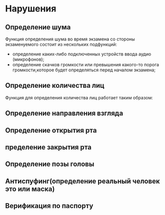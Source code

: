 # Нарушения
## Определение шума
Функция определения шума во время экзамена со стороны экзаменуемого состоит из нескольких подфункций:
- определение каких-либо подключенных устройств ввода аудио (микрофонов);
- определение скачков громкости или превышения какого-то порога громкости,которое будет определяться перед началом экзамена;
## Определение количества лиц
Функция для определения количества лиц работает таким образом:
## Определение направления взгляда
## Определение открытия рта
## пределение закрытия рта
## Определение позы головы
## Антиспуфинг(определение реальный человек это или маска)
## Верификация по паспорту
